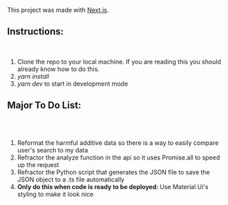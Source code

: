This project was made with [Next.js](https://nextjs.org/).

## Instructions:
<br />
<ol>
  <li>Clone the repo to your local machine. If you are reading this you should already know how to do this.</li>
  <li> <i> yarn install </i> </li>
  <li> <i> yarn dev </i/> to start in development mode</li>
</ol>


## Major To Do List:
<br />

<ol>
  <br/>
  <li>Reformat the harmful additive data so there is a way to easily compare user's search to my data</li>
  <li> Refractor the analyze function in the api so it uses Promise.all to speed up the request </li>
  <li> Refractor the Python script that generates the JSON file to save the JSON object to a .ts file automatically</li>
  <li> <strong> Only do this when code is ready to be deployed: </strong> Use Material Ui's styling to make it look nice </li>
</ol>
